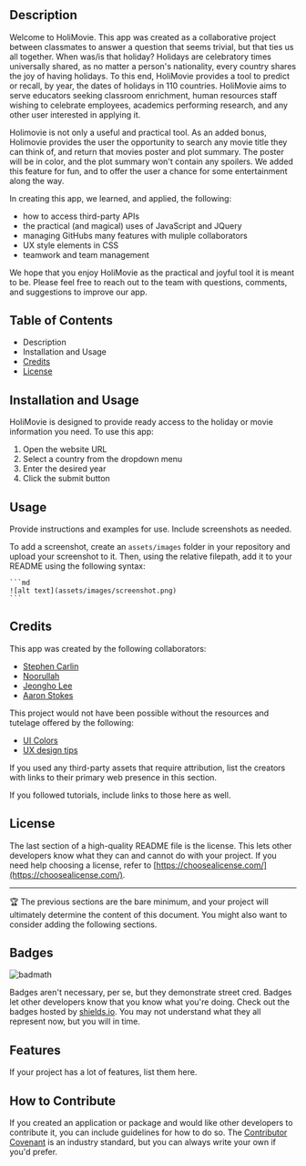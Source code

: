 # <HoliMovie>

## Description

Welcome to HoliMovie.  This app was created as a collaborative project between classmates to answer a question that seems trivial, but that ties us all together. When was/is that holiday? Holidays are celebratory times universally shared,  as no matter a person's nationality, every country shares the joy of having holidays.  To this end, HoliMovie provides a tool to predict or recall, by year, the dates of holidays in 110 countries. HoliMovie aims to serve educators seeking classroom enrichment, human resources staff wishing to celebrate employees, academics performing research, and any other user interested in applying it. 

Holimovie is not only a useful and practical tool. As an added bonus, Holimovie provides the user the opportunity to search any movie title they can think of, 
and return that movies poster and plot summary. The poster will be in color, and the plot summary won't contain any spoilers. We added this feature for fun, and 
to offer the user a chance for some entertainment along the way. 
  
In creating this app, we learned, and applied, the following: 
  
- how to access third-party APIs
- the practical (and magical) uses of JavaScript and JQuery
- managing GitHubs many features with muliple collaborators
- UX style elements in CSS
- teamwork and team management
  
We hope that you enjoy HoliMovie as the practical and joyful tool it is meant to be. Please feel free to reach out to the team with questions, comments, and suggestions to improve our app. 


## Table of Contents 

- Description
- Installation and Usage
- [Credits](#credits)
- [License](#license)

## Installation and Usage

HoliMovie is designed to provide ready access to the holiday or movie information you need. To use this app:
  
1. Open the website URL  
2. Select a country from the dropdown menu  
3. Enter the desired year
4. Click the submit button

## Usage

Provide instructions and examples for use. Include screenshots as needed.

To add a screenshot, create an `assets/images` folder in your repository and upload your screenshot to it. Then, using the relative filepath, add it to your README using the following syntax:

    ```md
    ![alt text](assets/images/screenshot.png)
    ```

## Credits
  
This app was created by the following collaborators:
  
- [Stephen Carlin]()
- [Noorullah]()
- [Jeongho Lee]()
- [Aaron Stokes](http://https://github.com/hestokes)
  
This project would not have been possible without the resources and tutelage offered by the following:
  
- [UI Colors](https://flatuicolors.com/)
- [UX design tips](https://uxplanet.org/neumorphic-buttons-using-basic-html-css-477cb6f941c0)

  

If you used any third-party assets that require attribution, list the creators with links to their primary web presence in this section.

If you followed tutorials, include links to those here as well.

## License

The last section of a high-quality README file is the license. This lets other developers know what they can and cannot do with your project. If you need help choosing a license, refer to [https://choosealicense.com/](https://choosealicense.com/).

---

🏆 The previous sections are the bare minimum, and your project will ultimately determine the content of this document. You might also want to consider adding the following sections.

## Badges

![badmath](https://img.shields.io/github/languages/top/lernantino/badmath)

Badges aren't necessary, per se, but they demonstrate street cred. Badges let other developers know that you know what you're doing. Check out the badges hosted by [shields.io](https://shields.io/). You may not understand what they all represent now, but you will in time.

## Features

If your project has a lot of features, list them here.

## How to Contribute

If you created an application or package and would like other developers to contribute it, you can include guidelines for how to do so. The [Contributor Covenant](https://www.contributor-covenant.org/) is an industry standard, but you can always write your own if you'd prefer.
